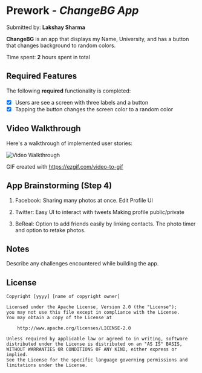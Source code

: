# Prework - *ChangeBG App*

Submitted by: **Lakshay Sharma**

**ChangeBG** is an app that displays my Name, University, and has a button that changes background to random colors.

Time spent: **2** hours spent in total

## Required Features

The following **required** functionality is completed:

- [x] Users are see a screen with three labels and a button
- [x] Tapping the button changes the screen color to a random color
 
## Video Walkthrough

Here's a walkthrough of implemented user stories:

<img src='https://imgur.com/a/MKqEzZX.gif' title='Video Walkthrough' width='' alt='Video Walkthrough' />

<!-- Replace this with whatever GIF tool you used! -->
GIF created with https://ezgif.com/video-to-gif
<!-- Recommended tools:
[Kap](https://getkap.co/) for macOS
[ScreenToGif](https://www.screentogif.com/) for Windows
[peek](https://github.com/phw/peek) for Linux. -->

## App Brainstorming (Step 4)

1. Facebook:
Sharing many photos at once.
Edit Profile UI

2. Twitter:
Easy UI to interact with tweets
Making profile public/private

3. BeReal:
Option to add friends easily by linking contacts.
The photo timer and option to retake photos.

## Notes

Describe any challenges encountered while building the app.

## License

    Copyright [yyyy] [name of copyright owner]

    Licensed under the Apache License, Version 2.0 (the "License");
    you may not use this file except in compliance with the License.
    You may obtain a copy of the License at

        http://www.apache.org/licenses/LICENSE-2.0

    Unless required by applicable law or agreed to in writing, software
    distributed under the License is distributed on an "AS IS" BASIS,
    WITHOUT WARRANTIES OR CONDITIONS OF ANY KIND, either express or implied.
    See the License for the specific language governing permissions and
    limitations under the License.
